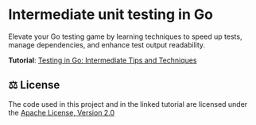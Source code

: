# Intermediate unit testing in Go

Elevate your Go testing game by learning techniques to speed up tests, manage
dependencies, and enhance test output readability.

**Tutorial**:
[Testing in Go: Intermediate Tips and Techniques](https://betterstack.com/community/guides/testing/intemediate-go-testing/)

## ⚖ License

The code used in this project and in the linked tutorial are licensed under the
[Apache License, Version 2.0](LICENSE)
